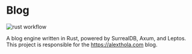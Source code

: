 # Blog

![rust workflow](https://github.com/athola/blog/actions/workflows/rust.yml/badge.svg)

A blog engine written in Rust, powered by SurrealDB, Axum, and Leptos.
This project is responsible for the https://alexthola.com blog.
